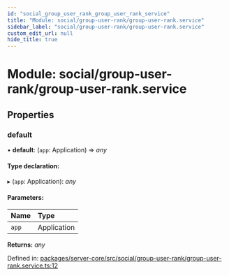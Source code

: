```yaml
---
id: "social_group_user_rank_group_user_rank_service"
title: "Module: social/group-user-rank/group-user-rank.service"
sidebar_label: "social/group-user-rank/group-user-rank.service"
custom_edit_url: null
hide_title: true
---
```


# Module: social/group-user-rank/group-user-rank.service

## Properties

### default

• **default**: (`app`: Application) => *any*

#### Type declaration:

▸ (`app`: Application): *any*

#### Parameters:

Name | Type |
:------ | :------ |
`app` | Application |

**Returns:** *any*

Defined in: [packages/server-core/src/social/group-user-rank/group-user-rank.service.ts:12](https://github.com/xr3ngine/xr3ngine/blob/65dfcf39a/packages/server-core/src/social/group-user-rank/group-user-rank.service.ts#L12)
